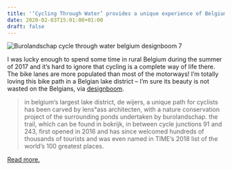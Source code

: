 ```yaml
---
title: '‘Cycling Through Water’ provides a unique experience of Belgium’s lakes'
date: 2020-02-03T15:01:00+01:00
draft: false
---
```


![Burolandschap cycle through water belgium designboom 7](https://cdn-blog.adafruit.com/uploads/2020/01/burolandschap-cycle-through-water-belgium-designboom-7.jpg "burolandschap-cycle-through-water-belgium-designboom-7.jpg")

I was lucky enough to spend some time in rural Belgium during the summer of 2017 and it’s hard to ignore that cycling is a complete way of life there. The bike lanes are more populated than most of the motorways! I’m totally loving this bike path in a Belgian lake district – I’m sure its beauty is not wasted on the Belgians, via [designboom](https://www.designboom.com/architecture/burolandschap-cycle-through-water-belgium-01-22-2020/).

> in belgium‘s largest lake district, de wijers, a unique path for cyclists has been carved by lens°ass architecten, with a nature conservation project of the surrounding ponds undertaken by burolandschap. the trail, which can be found in bokrijk, in between cycle junctions 91 and 243, first opened in 2016 and has since welcomed hundreds of thousands of tourists and was even named in TIME’s 2018 list of the world’s 100 greatest places.

[Read more.](https://www.designboom.com/architecture/burolandschap-cycle-through-water-belgium-01-22-2020/)